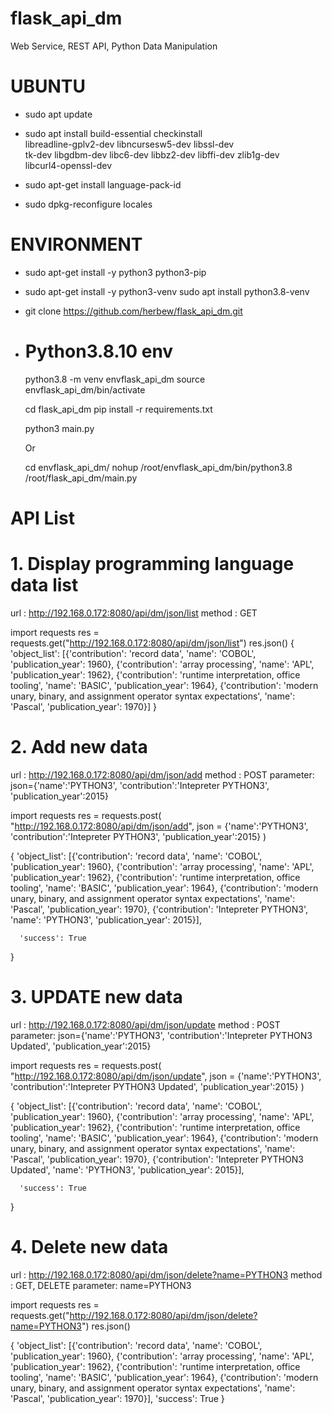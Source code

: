 # flask_api_dm
Web Service, REST API, Python Data Manipulation

# UBUNTU
- sudo apt update
- sudo apt install build-essential checkinstall \
       libreadline-gplv2-dev libncursesw5-dev libssl-dev \
       tk-dev libgdbm-dev libc6-dev libbz2-dev libffi-dev zlib1g-dev \
       libcurl4-openssl-dev
       
- sudo apt-get install language-pack-id
- sudo dpkg-reconfigure locales

# ENVIRONMENT
- sudo apt-get install -y python3 python3-pip 
- sudo apt-get install -y python3-venv
  sudo apt install python3.8-venv

- git clone https://github.com/herbew/flask_api_dm.git

- # Python3.8.10 env
  python3.8 -m venv envflask_api_dm
  source envflask_api_dm/bin/activate
  
  cd flask_api_dm
  pip install -r requirements.txt
  
  python3 main.py
  
  Or
  
  cd envflask_api_dm/
  nohup /root/envflask_api_dm/bin/python3.8 /root/flask_api_dm/main.py
  
  
# API List
# 1. Display programming language data list
   url 		:  http://192.168.0.172:8080/api/dm/json/list
   method 	: GET
   
   import requests
   res = requests.get("http://192.168.0.172:8080/api/dm/json/list")
   res.json()
   {
	   'object_list': [{'contribution': 'record data',
			   'name': 'COBOL',
			   'publication_year': 1960},
			  {'contribution': 'array processing',
			   'name': 'APL',
			   'publication_year': 1962},
			  {'contribution': 'runtime interpretation, office tooling',
			   'name': 'BASIC',
			   'publication_year': 1964},
			  {'contribution': 'modern unary, binary, and assignment operator syntax expectations',
			   'name': 'Pascal',
			   'publication_year': 1970}]
   }

   
# 2. Add new data
   url 		: http://192.168.0.172:8080/api/dm/json/add
   method   : POST
   parameter: json={'name':'PYTHON3', 'contribution':'Intepreter PYTHON3', 'publication_year':2015}
   
   import requests
   res = requests.post( 
   "http://192.168.0.172:8080/api/dm/json/add", 
   json = {'name':'PYTHON3', 'contribution':'Intepreter PYTHON3', 'publication_year':2015} 
   )
   
   {
	   'object_list': [{'contribution': 'record data',
		   'name': 'COBOL',
		   'publication_year': 1960},
		  {'contribution': 'array processing',
		   'name': 'APL',
		   'publication_year': 1962},
		  {'contribution': 'runtime interpretation, office tooling',
		   'name': 'BASIC',
		   'publication_year': 1964},
		  {'contribution': 'modern unary, binary, and assignment operator syntax expectations',
		   'name': 'Pascal',
		   'publication_year': 1970},
		  {'contribution': 'Intepreter PYTHON3',
		   'name': 'PYTHON3',
		   'publication_year': 2015}],
	   
	  'success': True
   }

# 3. UPDATE new data
   url 		: http://192.168.0.172:8080/api/dm/json/update
   method   : POST
   parameter: json={'name':'PYTHON3', 'contribution':'Intepreter PYTHON3 Updated', 'publication_year':2015}
   
   import requests
   res = requests.post( 
   "http://192.168.0.172:8080/api/dm/json/update", 
   json = {'name':'PYTHON3', 'contribution':'Intepreter PYTHON3 Updated', 'publication_year':2015} 
   )
   
   {
	   'object_list': [{'contribution': 'record data',
		   'name': 'COBOL',
		   'publication_year': 1960},
		  {'contribution': 'array processing',
		   'name': 'APL',
		   'publication_year': 1962},
		  {'contribution': 'runtime interpretation, office tooling',
		   'name': 'BASIC',
		   'publication_year': 1964},
		  {'contribution': 'modern unary, binary, and assignment operator syntax expectations',
		   'name': 'Pascal',
		   'publication_year': 1970},
		  {'contribution': 'Intepreter PYTHON3 Updated',
		   'name': 'PYTHON3',
		   'publication_year': 2015}],
	   
	  'success': True
   }

# 4. Delete new data
   url 		: http://192.168.0.172:8080/api/dm/json/delete?name=PYTHON3
   method   : GET, DELETE
   parameter: name=PYTHON3
   
   import requests
   res = requests.get("http://192.168.0.172:8080/api/dm/json/delete?name=PYTHON3")
   res.json()
	
   {
		'object_list': [{'contribution': 'record data',
			   'name': 'COBOL',
			   'publication_year': 1960},
			  {'contribution': 'array processing',
			   'name': 'APL',
			   'publication_year': 1962},
			  {'contribution': 'runtime interpretation, office tooling',
			   'name': 'BASIC',
			   'publication_year': 1964},
			  {'contribution': 'modern unary, binary, and assignment operator syntax expectations',
			   'name': 'Pascal',
			   'publication_year': 1970}],
	 	'success': True
   }
 
